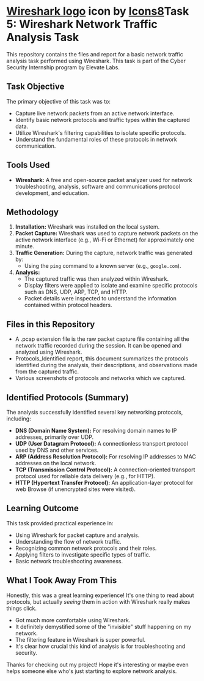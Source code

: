 # <a target="_blank" href="https://icons8.com/icon/rOHcpTUtCTjr/wireshark">Wireshark logo</a> icon by <a target="_blank" href="https://icons8.com">Icons8</a>Task 5: Wireshark Network Traffic Analysis Task

This repository contains the files and report for a basic network traffic analysis task performed using Wireshark. This task is part of the Cyber Security Internship program by Elevate Labs.

## Task Objective

The primary objective of this task was to:
* Capture live network packets from an active network interface.
* Identify basic network protocols and traffic types within the captured data.
* Utilize Wireshark's filtering capabilities to isolate specific protocols.
* Understand the fundamental roles of these protocols in network communication.

## Tools Used

* **Wireshark:** A free and open-source packet analyzer used for network troubleshooting, analysis, software and communications protocol development, and education.

## Methodology

1.  **Installation:** Wireshark was installed on the local system.
2.  **Packet Capture:** Wireshark was used to capture network packets on the active network interface (e.g., Wi-Fi or Ethernet) for approximately one minute.
3.  **Traffic Generation:** During the capture, network traffic was generated by:
    * Using the `ping` command to a known server (e.g., `google.com`).
4.  **Analysis:**
    * The captured traffic was then analyzed within Wireshark.
    * Display filters were applied to isolate and examine specific protocols such as DNS, UDP, ARP, TCP, and HTTP.
    * Packet details were inspected to understand the information contained within protocol headers.

## Files in this Repository

* A .pcap extension file is the raw packet capture file containing all the network traffic recorded during the session. It can be opened and analyzed using Wireshark.
* Protocols_Identified report, this document summarizes the protocols identified during the analysis, their descriptions, and observations made from the captured traffic.
* Various screenshots of protocols and networks which we captured.

## Identified Protocols (Summary)

The analysis successfully identified several key networking protocols, including:
* **DNS (Domain Name System):** For resolving domain names to IP addresses, primarily over UDP.
* **UDP (User Datagram Protocol):** A connectionless transport protocol used by DNS and other services.
* **ARP (Address Resolution Protocol):** For resolving IP addresses to MAC addresses on the local network.
* **TCP (Transmission Control Protocol):** A connection-oriented transport protocol used for reliable data delivery (e.g., for HTTP).
* **HTTP (Hypertext Transfer Protocol):** An application-layer protocol for web Browse (if unencrypted sites were visited).

## Learning Outcome

This task provided practical experience in:
* Using Wireshark for packet capture and analysis.
* Understanding the flow of network traffic.
* Recognizing common network protocols and their roles.
* Applying filters to investigate specific types of traffic.
* Basic network troubleshooting awareness.
  
## What I Took Away From This

Honestly, this was a great learning experience! It's one thing to read about protocols, but actually *seeing* them in action with Wireshark really makes things click.
* Got much more comfortable using Wireshark.
* It definitely demystified some of the "invisible" stuff happening on my network.
* The filtering feature in Wireshark is super powerful.
* It's clear how crucial this kind of analysis is for troubleshooting and security.

Thanks for checking out my project! Hope it's interesting or maybe even helps someone else who's just starting to explore network analysis.
